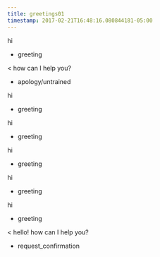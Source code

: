 ```yaml
---
title: greetings01
timestamp: 2017-02-21T16:48:16.080844181-05:00
---
```


hi
* greeting

< how can I help you?
* apology/untrained

hi
* greeting

hi
* greeting

hi
* greeting

hi
* greeting

hi
* greeting

< hello! how can I help you?
* request_confirmation
